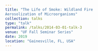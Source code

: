 ```yaml
---
title: "The Life of Smoke: Wildland Fire
Aerosolization of Microorganisms"
collection: talks
type: "talk"
permalink: /talks/2014-03-01-talk-3
venue: "UF Fall Seminar Series"
date: 2019
location: "Gainesville, FL, USA"
---
```

